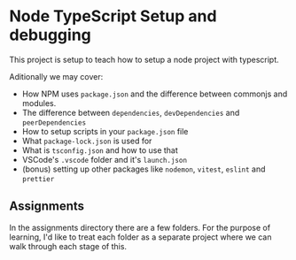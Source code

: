 # Node TypeScript Setup and debugging

This project is setup to teach how to setup a node project with typescript.

Aditionally we may cover:
- How NPM uses `package.json` and the difference between commonjs and modules.
- The difference between `dependencies`, `devDependencies` and `peerDependencies`
- How to setup scripts in your `package.json` file
- What `package-lock.json` is used for
- What is `tsconfig.json` and how to use that
- VSCode's `.vscode` folder and it's `launch.json`
- (bonus) setting up other packages like `nodemon`, `vitest`, `eslint` and `prettier`

## Assignments

In the assignments directory there are a few folders. For the purpose of learning, I'd like to treat each folder as a separate project where we can walk through each stage of this.